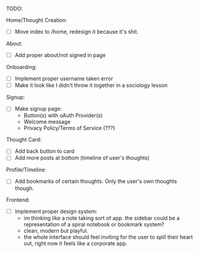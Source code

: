 TODO:

Home/Thought Creation:

- [ ] Move index to /home, redesign it because it's shit.

About:

- [ ] Add proper about/not signed in page

Onboarding:

- [ ] Implement proper username taken error
- [ ] Make it look like I didn't throw it together in a sociology lesson

Signup:

- [ ] Make signup page:
  - Button(s) with oAuth Provider(s)
  - Welcome message
  - Privacy Policy/Terms of Service (???)

Thought Card:

- [ ] Add back button to card
- [ ] Add more posts at bottom (timeline of user's thoughts)

Profile/Timeline:

- [ ] Add bookmarks of certain thoughts. Only the user's own thoughts though.

Frontend:

- [ ] Implement proper design system:
  - im thinking like a note taking sort of app. the sidebar could be a representation of a spiral notebook or bookmark system?
  - clean, modern but playful.
  - the whole interface should feel inviting for the user to spill their heart out, right now it feels like a corporate app.
